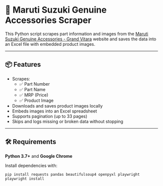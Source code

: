 # 🧾 Maruti Suzuki Genuine Accessories Scraper

This Python script scrapes part information and images from the [Maruti Suzuki Genuine Accessories - Grand Vitara](https://www.marutisuzuki.com/genuine-accessories/grand-vitara-accessories) website and saves the data into an Excel file with embedded product images.

---

## 📦 Features

- Scrapes:
  - ✅ Part Number
  - ✅ Part Name
  - ✅ MRP (Price)
  - ✅ Product Image
- Downloads and saves product images locally
- Embeds images into an Excel spreadsheet
- Supports pagination (up to 33 pages)
- Skips and logs missing or broken data without stopping

---

## 🛠 Requirements

**Python 3.7+** and **Google Chrome**

Install dependencies with:

```bash
pip install requests pandas beautifulsoup4 openpyxl playwright
playwright install
